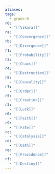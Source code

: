 ```yaml
---
aliases:
tags:
  - grade-0
r0:
  - "[[Vikara]]"
ra:
  - "[[Convergence]]"
rb:
  - "[[Divergence]]"
r1:
  - "[[Probability]]"
r2:
  - "[[Chaos]]"
r4:
  - "[[Destruction]]"
r8:
  - "[[Causality]]"
r7:
  - "[[Order]]"
r5:
  - "[[Creation]]"
r3:
  - "[[Luck]]"
r6:
  - "[[Faith]]"
r9:
  - "[[Fate]]"
rc:
  - "[[Catalysis]]"
rd:
  - "[[Oath]]"
re:
  - "[[Providence]]"
rf:
  - "[[Destiny]]"
---
```

